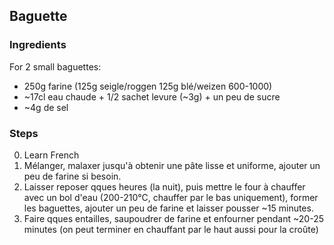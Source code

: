 ## Baguette



### Ingredients

For 2 small baguettes:

- 250g farine (125g seigle/roggen 125g blé/weizen 600-1000)
- ~17cl eau chaude + 1/2 sachet levure (~3g) + un peu de sucre
- ~4g de sel

### Steps

0. Learn French
1. Mélanger, malaxer jusqu'à obtenir une pâte lisse et uniforme, ajouter un peu de farine si besoin. 
2. Laisser reposer qques heures (la nuit), puis mettre le four à chauffer avec un bol d'eau (200-210°C, chauffer par le bas uniquement), former les baguettes, ajouter un peu de farine et laisser pousser ~15 minutes. 
3. Faire qques entailles, saupoudrer de farine et enfourner pendant ~20-25 minutes (on peut terminer en chauffant par le haut aussi pour la croûte)

